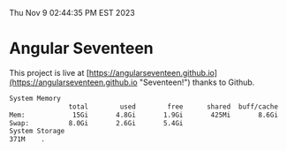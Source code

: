 Thu Nov  9 02:44:35 PM EST 2023

# Angular Seventeen


This project is live at [https://angularseventeen.github.io](https://angularseventeen.github.io "Seventeen!") thanks to Github.

```bash
System Memory
               total        used        free      shared  buff/cache   available
Mem:            15Gi       4.8Gi       1.9Gi       425Mi       8.6Gi       9.8Gi
Swap:          8.0Gi       2.6Gi       5.4Gi
System Storage
371M	.
